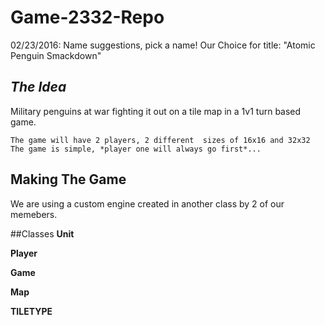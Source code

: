 # Game-2332-Repo

02/23/2016:
Name suggestions, pick a name!
Our Choice for title: "Atomic Penguin Smackdown"

## *The Idea*
Military penguins at war fighting it out on a tile map in a 1v1 turn based game.
    
    The game will have 2 players, 2 different  sizes of 16x16 and 32x32
    The game is simple, *player one will always go first*...

## Making The Game
We are using a custom engine created in another class by 2 of our memebers.

##Classes
**Unit**

**Player**

**Game**

**Map**

**TILETYPE**
